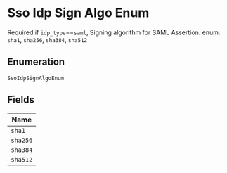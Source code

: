 
# Sso Idp Sign Algo Enum

Required if `idp_type`==`saml`, Signing algorithm for SAML Assertion. enum: `sha1`, `sha256`, `sha384`, `sha512`

## Enumeration

`SsoIdpSignAlgoEnum`

## Fields

| Name |
|  --- |
| `sha1` |
| `sha256` |
| `sha384` |
| `sha512` |


